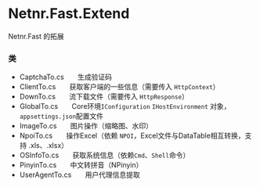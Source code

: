 # Netnr.Fast.Extend
Netnr.Fast 的拓展

### 类
- CaptchaTo.cs　　生成验证码
- ClientTo.cs　　获取客户端的一些信息（需要传入 `HttpContext`）
- DownTo.cs　　流下载文件（需要传入 `HttpResponse`）
- GlobalTo.cs　　Core环境`IConfiguration` `IHostEnvironment` 对象，`appsettings.json`配置文件
- ImageTo.cs　　图片操作（缩略图、水印）
- NpoiTo.cs　　操作Excel（依赖 `NPOI`，Excel文件与DataTable相互转换，支持 .xls、.xlsx）
- OSInfoTo.cs　　获取系统信息（依赖`Cmd`、`Shell`命令）
- PinyinTo.cs　　中文转拼音（NPinyin）
- UserAgentTo.cs　　用户代理信息提取